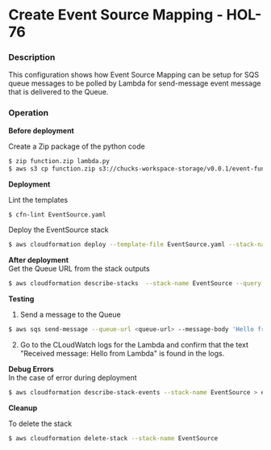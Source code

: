 # Create Event Source Mapping - HOL-76

### Description

This configuration shows how Event Source Mapping can be setup for SQS queue messages to be polled by Lambda for send-message event message that is delivered to the Queue.

### Operation

**Before deployment**

Create a Zip package of the python code

```bash
$ zip function.zip lambda.py
$ aws s3 cp function.zip s3://chucks-workspace-storage/v0.0.1/event-function.zip
```

**Deployment**

Lint the templates

```bash
$ cfn-lint EventSource.yaml
```

Deploy the EventSource stack

```bash
$ aws cloudformation deploy --template-file EventSource.yaml --stack-name EventSource --capabilities CAPABILITY_NAMED_IAM
```

**After deployment**  
Get the Queue URL from the stack outputs

```bash
$ aws cloudformation describe-stacks  --stack-name EventSource --query "Stacks[0].Outputs" --no-cli-pager
```

**Testing**

1. Send a message to the Queue

```bash
$ aws sqs send-message --queue-url <queue-url> --message-body 'Hello from Lambda'
```

2. Go to the CLoudWatch logs for the Lambda and confirm that the text "Received message: Hello from Lambda" is found in the logs.

**Debug Errors**  
In the case of error during deployment

```bash
$ aws cloudformation describe-stack-events --stack-name EventSource > events.json
```

**Cleanup**

To delete the stack

```bash
$ aws cloudformation delete-stack --stack-name EventSource
```
